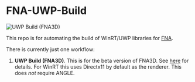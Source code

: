 # FNA-UWP-Build

![UWP Build (FNA3D)](https://github.com/clarvalon/FNA-UWP-Build/workflows/UWP%20Build%20(FNA3D)/badge.svg)

This repo is for automating the build of WinRT/UWP libraries for [FNA](https://fna-xna.github.io/).

There is currently just one workflow:

1.  **UWP Build (FNA3D)**.  This is for the beta version of FNA3D.  See [here](https://github.com/FNA-XNA/FNA/wiki/BETA:-FNA3D) for details.  For WinRT this uses Directx11 by default as the renderer.  This does *not* require ANGLE.
